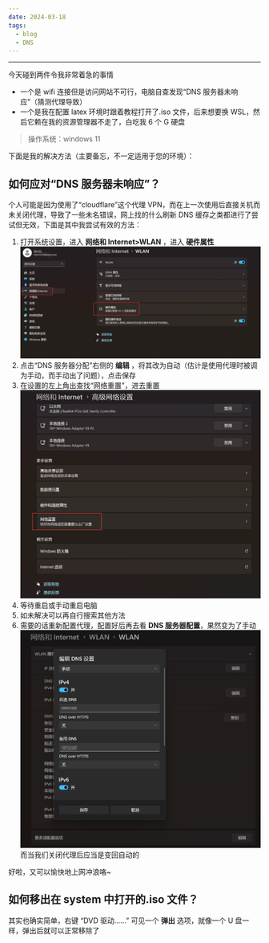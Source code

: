 ```yaml
---
date: 2024-03-18
tags:
  - blog
  - DNS
---
```

***

今天碰到两件令我非常着急的事情

- 一个是 wifi 连接但是访问网站不可行，电脑自查发现“DNS 服务器未响应”（猜测代理导致）
- 一个是我在配置 latex 环境时跟着教程打开了.iso 文件，后来想要换 WSL，然后它赖在我的资源管理器不走了，白吃我 6 个 G 硬盘

> 操作系统：windows 11

下面是我的解决方法（主要备忘，不一定适用于您的环境）：
<!-- more -->

## 如何应对“DNS 服务器未响应”？

个人可能是因为使用了“cloudflare”这个代理 VPN，而在上一次使用后直接关机而未关闭代理，导致了一些未名错误，网上找的什么刷新 DNS 缓存之类都进行了尝试但无效，下面是其中我尝试有效的方法：

1. 打开系统设置，进入 **网络和 Internet>WLAN** ，进入 **硬件属性** 
![|500](attachments/delete%20.iso%20&%20why%20I%20connect%20wifi%20but%20can't%20use%20it.png)
2. 点击“DNS 服务器分配”右侧的 **编辑** ，将其改为自动（估计是使用代理时被调为手动，而手动出了问题），点击保存
3. 在设置的左上角出查找“网络重置”，进去重置
   ![|300](attachments/delete%20.iso%20&%20why%20I%20connect%20wifi%20but%20can't%20use%20it-1.png)
  4. 等待重启或手动重启电脑
  5. 如未解决可以再自行搜索其他方法
  6. 需要的话重新配置代理，配置好后再去看 **DNS 服务器配置**，果然变为了手动
     ![|300](attachments/delete%20.iso%20&%20why%20I%20connect%20wifi%20but%20can't%20use%20it-2.png)
     而当我们关闭代理后应当是变回自动的

好啦，又可以愉快地上网冲浪咯~
## 如何移出在 system 中打开的.iso 文件？


其实也确实简单，右键 “DVD 驱动……” 可见一个 **弹出** 选项，就像一个 U 盘一样，弹出后就可以正常移除了